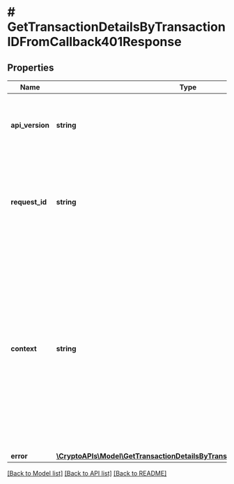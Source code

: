 # # GetTransactionDetailsByTransactionIDFromCallback401Response

## Properties

Name | Type | Description | Notes
------------ | ------------- | ------------- | -------------
**api_version** | **string** | Specifies the version of the API that incorporates this endpoint. |
**request_id** | **string** | Defines the ID of the request. The &#x60;requestId&#x60; is generated by Crypto APIs and it&#39;s unique for every request. |
**context** | **string** | In batch situations the user can use the context to correlate responses with requests. This property is present regardless of whether the response was successful or returned as an error. &#x60;context&#x60; is specified by the user. | [optional]
**error** | [**\CryptoAPIs\Model\GetTransactionDetailsByTransactionIDFromCallbackE401**](GetTransactionDetailsByTransactionIDFromCallbackE401.md) |  |

[[Back to Model list]](../../README.md#models) [[Back to API list]](../../README.md#endpoints) [[Back to README]](../../README.md)

